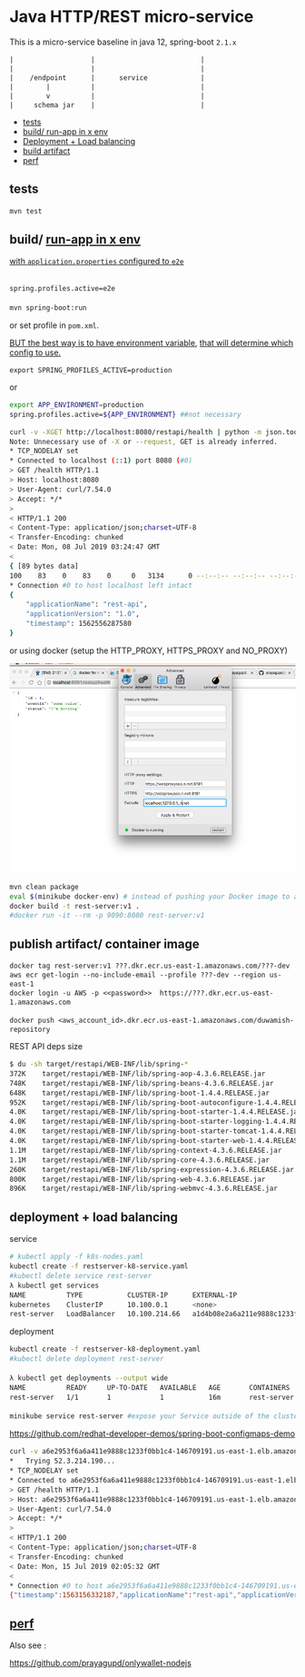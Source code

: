 
Java HTTP/REST micro-service
==========================

This is a micro-service baseline in java 12, spring-boot `2.1.x`

```
|                   |                          |
|                   |                          |
|    /endpoint      |      service             |
|        |          |                          |
|        v          |                          |
|     schema jar    |                          |

```


- [tests](#tests)
- [build/ run-app in x env](#run-app-in-x-env)
- [Deployment + Load balancing](#Deployment-+-Load-balancing)
- [build artifact](#build-artifact)
- [perf](#perf)

tests
-----

```bash
mvn test
```

build/ [run-app in x env](http://docs.spring.io/spring-boot/docs/current/maven-plugin/examples/run-profiles.html)
----------------------------------------------------------------------------------------------------------

[with `application.properties` configured to `e2e`](http://stackoverflow.com/a/35757421/432903)

```bash

spring.profiles.active=e2e

mvn spring-boot:run
```

or set profile in `pom.xml`.

[BUT the best way is to have environment variable](http://stackoverflow.com/a/35534970/432903),
[that will determine which config to use.](http://stackoverflow.com/a/38337109/432903)

```
export SPRING_PROFILES_ACTIVE=production
```

or

```bash
export APP_ENVIRONMENT=production
spring.profiles.active=${APP_ENVIRONMENT} ##not necessary
```

```bash
curl -v -XGET http://localhost:8080/restapi/health | python -m json.tool
Note: Unnecessary use of -X or --request, GET is already inferred.
* TCP_NODELAY set
* Connected to localhost (::1) port 8080 (#0)
> GET /health HTTP/1.1
> Host: localhost:8080
> User-Agent: curl/7.54.0
> Accept: */*
> 
< HTTP/1.1 200 
< Content-Type: application/json;charset=UTF-8
< Transfer-Encoding: chunked
< Date: Mon, 08 Jul 2019 03:24:47 GMT
< 
{ [89 bytes data]
100    83    0    83    0     0   3134      0 --:--:-- --:--:-- --:--:--  3192
* Connection #0 to host localhost left intact
{
    "applicationName": "rest-api",
    "applicationVersion": "1.0",
    "timestamp": 1562556287580
}
```

or using docker (setup the HTTP_PROXY, HTTPS_PROXY and NO_PROXY)

![](docker_proxy.png)


```bash
mvn clean package
eval $(minikube docker-env) # instead of pushing your Docker image to a registry, you can simply build the image using the same Docker host as the Minikube VM
docker build -t rest-server:v1 .
#docker run -it --rm -p 9090:8080 rest-server:v1
```

publish artifact/ container image
---------------------------

```
docker tag rest-server:v1 ???.dkr.ecr.us-east-1.amazonaws.com/???-dev
aws ecr get-login --no-include-email --profile ???-dev --region us-east-1
docker login -u AWS -p <<password>>  https://???.dkr.ecr.us-east-1.amazonaws.com

docker push <aws_account_id>.dkr.ecr.us-east-1.amazonaws.com/duwamish-repository
```

REST API deps size

```bash
$ du -sh target/restapi/WEB-INF/lib/spring-*
372K	target/restapi/WEB-INF/lib/spring-aop-4.3.6.RELEASE.jar
748K	target/restapi/WEB-INF/lib/spring-beans-4.3.6.RELEASE.jar
648K	target/restapi/WEB-INF/lib/spring-boot-1.4.4.RELEASE.jar
952K	target/restapi/WEB-INF/lib/spring-boot-autoconfigure-1.4.4.RELEASE.jar
4.0K	target/restapi/WEB-INF/lib/spring-boot-starter-1.4.4.RELEASE.jar
4.0K	target/restapi/WEB-INF/lib/spring-boot-starter-logging-1.4.4.RELEASE.jar
4.0K	target/restapi/WEB-INF/lib/spring-boot-starter-tomcat-1.4.4.RELEASE.jar
4.0K	target/restapi/WEB-INF/lib/spring-boot-starter-web-1.4.4.RELEASE.jar
1.1M	target/restapi/WEB-INF/lib/spring-context-4.3.6.RELEASE.jar
1.1M	target/restapi/WEB-INF/lib/spring-core-4.3.6.RELEASE.jar
260K	target/restapi/WEB-INF/lib/spring-expression-4.3.6.RELEASE.jar
800K	target/restapi/WEB-INF/lib/spring-web-4.3.6.RELEASE.jar
896K	target/restapi/WEB-INF/lib/spring-webmvc-4.3.6.RELEASE.jar
```

deployment + load balancing
-----

service

```bash
# kubectl apply -f k8s-nodes.yaml
kubectl create -f restserver-k8-service.yaml
#kubectl delete service rest-server
λ kubectl get services
NAME          TYPE           CLUSTER-IP      EXTERNAL-IP                                                               PORT(S)        AGE
kubernetes    ClusterIP      10.100.0.1      <none>                                                                    443/TCP        32m
rest-server   LoadBalancer   10.100.214.66   a1d4b08e2a6a211e9888c1233f0bb1c4-1052742191.us-east-1.elb.amazonaws.com   80:30214/TCP   13m
```

deployment


```bash
kubectl create -f restserver-k8-deployment.yaml
#kubectl delete deployment rest-server

λ kubectl get deployments --output wide
NAME          READY     UP-TO-DATE   AVAILABLE   AGE       CONTAINERS    IMAGES                                                   SELECTOR
rest-server   1/1       1            1           16m       rest-server   ???.dkr.ecr.us-east-1.amazonaws.com/rest-server:latest   app=rest-server

minikube service rest-server #expose your Service outside of the cluster
```

https://github.com/redhat-developer-demos/spring-boot-configmaps-demo

```bash
curl -v a6e2953f6a6a411e9888c1233f0bb1c4-146709191.us-east-1.elb.amazonaws.com/health
*   Trying 52.3.214.190...
* TCP_NODELAY set
* Connected to a6e2953f6a6a411e9888c1233f0bb1c4-146709191.us-east-1.elb.amazonaws.com (52.3.214.190) port 80 (#0)
> GET /health HTTP/1.1
> Host: a6e2953f6a6a411e9888c1233f0bb1c4-146709191.us-east-1.elb.amazonaws.com
> User-Agent: curl/7.54.0
> Accept: */*
> 
< HTTP/1.1 200 
< Content-Type: application/json;charset=UTF-8
< Transfer-Encoding: chunked
< Date: Mon, 15 Jul 2019 02:05:32 GMT
< 
* Connection #0 to host a6e2953f6a6a411e9888c1233f0bb1c4-146709191.us-east-1.elb.amazonaws.com left intact
{"timestamp":1563156332187,"applicationName":"rest-api","applicationVersion":"1.0"}
```


[perf](perf.md)
----


Also see :

https://github.com/prayagupd/onlywallet-nodejs

